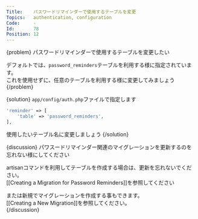 ```yaml
---
Title:    パスワードリマインダーで使用するテーブルを変更
Topics:   authentication, configuration
Code:     -
Id:       78
Position: 12
---
```


{problem}
パスワードリマインダーで使用するテーブルを変更したい

デフォルトでは、`password_reminders`テーブルを利用する様に指定されています。  
これを使用せずに、任意のテーブルを利用する様に変更してみましょう
{/problem}

{solution}
`app/config/auth.php`ファイルで指定します

```php
'reminder' => [
    'table' => 'password_reminders',
],
```

使用したいテーブル名に変更しましょう
{/solution}

{discussion}
パワスードリマインダー関連のマイグレーションを更新するのを忘れない様にしてください

artisanコマンドを利用してテーブルを作成する場合は、更新を忘れないでください。  
[[Creating a Migration for Password Reminders]]を参照してください　　

または新規でマイグレーションを作成する事もできます。  
[[Creating a New Migration]]を参照してください。  
{/discussion}
